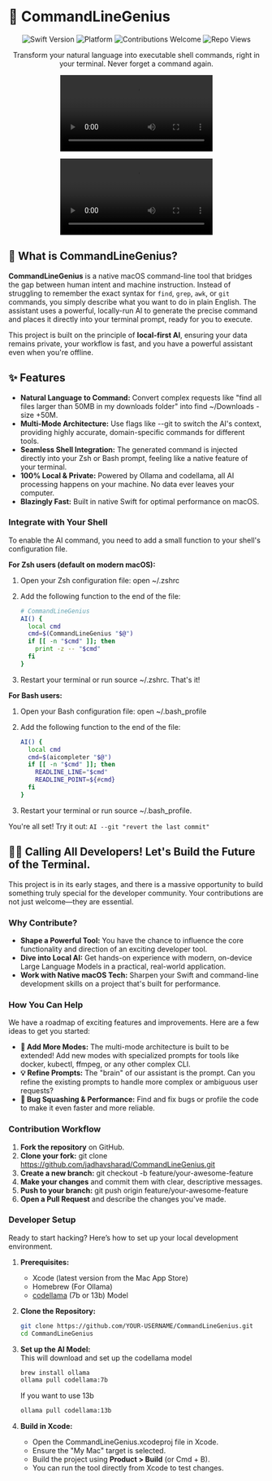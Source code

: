 # **🧠 CommandLineGenius**

<p align="center">
  <img alt="Swift Version" src="https://img.shields.io/badge/Swift-5.7%2B-orange"/>
  <img alt="Platform" src="https://img.shields.io/badge/Platform-macOS-lightgrey"/>
  <img alt="Contributions Welcome" src="https://img.shields.io/badge/Contributions-Welcome-brightgreen.svg"/>
  <img alt="Repo Views" src="https://komarev.com/ghpvc/?username=jadhavsharad&repo=CommandLineGenius&color=blue&style=flat&label=Views"/>
</p>

<p align="center"\>  
<strong\>Transform your natural language into executable shell commands, right in your terminal. Never forget a command again.</strong\>  
</p\>  
<p align="center">  
<video src="https://github.com/user-attachments/assets/f5aa4b31-a5c5-4632-ab3c-41c7ec028349" />
</p>

<p align="center">
<video src="https://github.com/user-attachments/assets/7b8e6978-38b6-4ff4-9f58-820eff31c327" />
</p>


## **🤔 What is CommandLineGenius?**

**CommandLineGenius** is a native macOS command-line tool that bridges the gap between human intent and machine instruction. Instead of struggling to remember the exact syntax for ```find```, ```grep```, ```awk```, or ```git``` commands, you simply describe what you want to do in plain English. The assistant uses a powerful, locally-run AI to generate the precise command and places it directly into your terminal prompt, ready for you to execute.

This project is built on the principle of **local-first AI**, ensuring your data remains private, your workflow is fast, and you have a powerful assistant even when you're offline.

## **✨ Features**

* **Natural Language to Command:** Convert complex requests like "find all files larger than 50MB in my downloads folder" into find \~/Downloads \-size \+50M.  
* **Multi-Mode Architecture:** Use flags like \--git to switch the AI's context, providing highly accurate, domain-specific commands for different tools.  
* **Seamless Shell Integration:** The generated command is injected directly into your Zsh or Bash prompt, feeling like a native feature of your terminal.  
* **100% Local & Private:** Powered by Ollama and codellama, all AI processing happens on your machine. No data ever leaves your computer.  
* **Blazingly Fast:** Built in native Swift for optimal performance on macOS.

### **Integrate with Your Shell**

To enable the AI command, you need to add a small function to your shell's configuration file.

**For Zsh users (default on modern macOS):**

1. Open your Zsh configuration file: open \~/.zshrc  
2. Add the following function to the end of the file:  
   ```zsh
   # CommandLineGenius  
   AI() {  
     local cmd  
     cmd=$(CommandLineGenius "$@")  
     if [[ -n "$cmd" ]]; then  
       print -z -- "$cmd"  
     fi  
   }
   ```

3. Restart your terminal or run source \~/.zshrc. That's it\!

**For Bash users:**

1. Open your Bash configuration file: open \~/.bash\_profile  
2. Add the following function to the end of the file:  
   ```bash
   AI() {
     local cmd
     cmd=$(aicompleter "$@")
     if [[ -n "$cmd" ]]; then
       READLINE_LINE="$cmd"
       READLINE_POINT=${#cmd}
     fi
   }
   ```

3. Restart your terminal or run source \~/.bash\_profile.

You're all set\! Try it out: ``` AI --git "revert the last commit" ```

## **👨‍💻 Calling All Developers\! Let's Build the Future of the Terminal.**

This project is in its early stages, and there is a massive opportunity to build something truly special for the developer community. Your contributions are not just welcome—they are essential.

### **Why Contribute?**

* **Shape a Powerful Tool:** You have the chance to influence the core functionality and direction of an exciting developer tool.  
* **Dive into Local AI:** Get hands-on experience with modern, on-device Large Language Models in a practical, real-world application.  
* **Work with Native macOS Tech:** Sharpen your Swift and command-line development skills on a project that's built for performance.

### **How You Can Help**

We have a roadmap of exciting features and improvements. Here are a few ideas to get you started:

* **🧠 Add More Modes:** The multi-mode architecture is built to be extended\! Add new modes with specialized prompts for tools like docker, kubectl, ffmpeg, or any other complex CLI.    
* **💡 Refine Prompts:** The "brain" of our assistant is the prompt. Can you refine the existing prompts to handle more complex or ambiguous user requests?  
* **🐞 Bug Squashing & Performance:** Find and fix bugs or profile the code to make it even faster and more reliable.

### **Contribution Workflow**

1. **Fork the repository** on GitHub.  
2. **Clone your fork:** git clone https://github.com/jadhavsharad/CommandLineGenius.git  
3. **Create a new branch:** git checkout \-b feature/your-awesome-feature  
4. **Make your changes** and commit them with clear, descriptive messages.  
5. **Push to your branch:** git push origin feature/your-awesome-feature  
6. **Open a Pull Request** and describe the changes you've made.

### **Developer Setup**

Ready to start hacking? Here’s how to set up your local development environment.

1. **Prerequisites:**  
   * Xcode (latest version from the Mac App Store)
   * Homebrew (For Ollama)
   * [codellama](https://ollama.com/)  (7b or 13b) Model
2. **Clone the Repository:**  
   ```zsh
   git clone https://github.com/YOUR-USERNAME/CommandLineGenius.git
   cd CommandLineGenius
   ```

3. **Set up the AI Model:**  
   This will download and set up the codellama model
   ```zsh
   brew install ollama
   ollama pull codellama:7b
   ```
   If you want to use 13b
   ```zsh
   ollama pull codellama:13b
   ```

5. **Build in Xcode:**  
   * Open the CommandLineGenius.xcodeproj file in Xcode.  
   * Ensure the "My Mac" target is selected.  
   * Build the project using **Product \> Build** (or Cmd \+ B).  
   * You can run the tool directly from Xcode to test changes.

